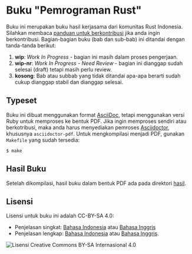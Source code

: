 # Buku "Pemrograman Rust"

Buku ini merupakan buku hasil kerjasama dari komunitas Rust Indonesia. Silahkan membaca [panduan untuk berkontribusi](kontribusi.md) jika anda ingin berkontribusi. Bagian-bagian buku (bab dan sub-bab) ini ditandai dengan tanda-tanda berikut:

1.  **wip**: *Work In Progress* - bagian ini masih dalam proses pengerjaan.
2.  **wip-nr**: *Work In Progress - Need Review* - bagian ini dianggap sudah selesai (draft) tetapi masih perlu review. 
3.  **kosong**: Bab atau subbab yang tidak ditandai apa-apa berarti sudah cukup dianggap stabil dan dianggap selesai.

## Typeset

Buku ini dibuat menggunakan format [AsciiDoc](https://asciidoc.org/), tetapi menggunakan versi Ruby untuk memproses ke bentuk PDF. Jika ingin memproses sendiri atau berkotribusi, maka anda harus menyediakan pemroses [Asciidoctor](https://asciidoctor.org/), khususnya `asciidoctor-pdf`. Untuk mengkompilasi menjadi PDF, gunakan `Makefile` yang sudah tersedia:

```
$ make
```

## Hasil Buku

Setelah dikompilasi, hasil buku dalam bentuk PDF ada pada direktori [hasil](hasil/).

## Lisensi

Lisensi untuk buku ini adalah CC-BY-SA 4.0:

* Penjelasan singkat: [Bahasa Indonesia](https://creativecommons.org/licenses/by/4.0/deed.id) atau [Bahasa  Inggris](https://creativecommons.org/licenses/by/4.0/)
* Penjelasan lengkap: [Bahasa Indonesia](https://creativecommons.org/licenses/by-sa/4.0/legalcode.id) atau [Bahasa  Inggris](https://creativecommons.org/licenses/by-sa/4.0/legalcode).

![Lisensi Creative Commons BY-SA Internasional 4.0](https://i.creativecommons.org/l/by/4.0/88x31.png)
